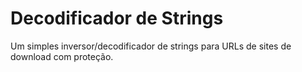 Decodificador de Strings
========================

Um simples inversor/decodificador de strings para URLs de sites de download com
proteção.
